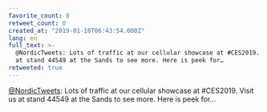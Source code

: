```yaml
---
favorite_count: 0
retweet_count: 0
created_at: "2019-01-10T06:43:54.000Z"
lang: en
full_text: >-
  @NordicTweets: Lots of traffic at our cellular showcase at #CES2019. Visit us
  at stand 44549 at the Sands to see more. Here is peek for…
retweeted: true
---
```


[@NordicTweets](https://twitter.com/NordicTweets): Lots of traffic at our
cellular showcase at #CES2019. Visit us at stand 44549 at the Sands to see more.
Here is peek for…
